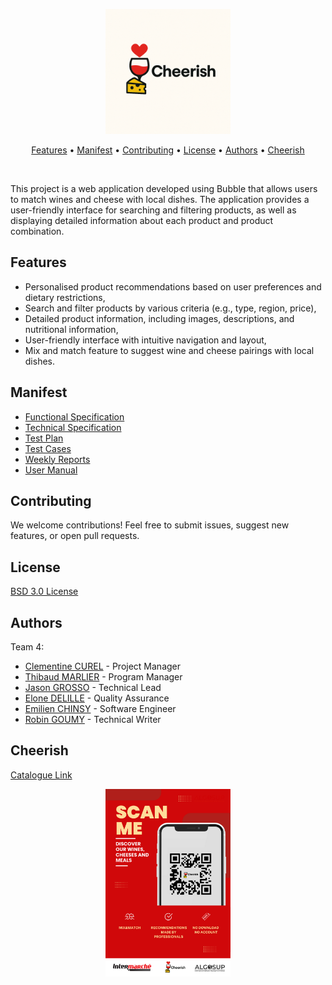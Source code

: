 <p align="center">
    <img src="./documents/functional/images/logo/CheerishLogo.png" alt="Cheerish Logo" width="200">
</p>

<p align="center">
  <a href="#features">Features</a> • 
  <a href="#manifest">Manifest</a> • 
  <a href="#contributing">Contributing</a> • 
  <a href="#license">License</a> • 
  <a href="#authors">Authors</a> • 
  <a href="#contributing">Cheerish</a>
</p>

<br>

This project is a web application developed using Bubble that allows users to match wines and cheese with local dishes. The application provides a user-friendly interface for searching and filtering products, as well as displaying detailed information about each product and product combination.

## Features

- Personalised product recommendations based on user preferences and dietary restrictions,
- Search and filter products by various criteria (e.g., type, region, price),
- Detailed product information, including images, descriptions, and nutritional information,
- User-friendly interface with intuitive navigation and layout,
- Mix and match feature to suggest wine and cheese pairings with local dishes.

## Manifest

- [Functional Specification](./documents/functional/FunctionalSpecifications.md)
- [Technical Specification](./documents/technical/TechnicalSpecifications.md)
- [Test Plan](./documents/QA/TestPLan.md)
- [Test Cases](./documents/QA/TestCases.md)
- [Weekly Reports](./documents/management/weeklyReports)
- [User Manual](./documents/user-manual/)

## Contributing

We welcome contributions! Feel free to submit issues, suggest new features, or open pull requests.

## License

[BSD 3.0 License](/LICENSE.md)

## Authors

Team 4:

- [Clementine CUREL](https://www.linkedin.com/in/clementinecurel/) - Project Manager
- [Thibaud MARLIER](https://www.linkedin.com/in/thibaudmarlier/) - Program Manager
- [Jason GROSSO](https://www.linkedin.com/in/jason-grosso-847b39251/) - Technical Lead
- [Elone DELILLE](https://www.linkedin.com/in/elonedelille/) - Quality Assurance
- [Emilien CHINSY](https://www.linkedin.com/in/emilien-chinsy-5a794632b/) - Software Engineer
- [Robin GOUMY](https://www.linkedin.com/in/robin-goumy-66452832a/) - Technical Writer

## Cheerish

[Catalogue Link](cheerish-93469.bubbleapps.io/version-test/index?debug_mode=false)

<p align="center">
    <img src="./documents/functional/images/logo/sign.png" alt="CheerishQRCode" width="200">
</p>
